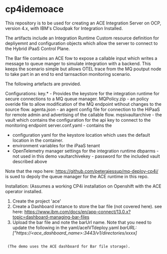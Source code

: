 # cp4idemoace

This repository is to be used for creating an ACE Integration Server on OCP, version 4.x, with IBM's Cloudpak for Integration Installed.

The artifacts include an Integration Runtime Custom resource definition for depliyemnt and configuration objects which allow the server to connect to the Hybrid iPaaS
Control Plane.

The Bar file contains an ACE fow to expose a callable input which writes a message to  queue manger to simulate integration with a backend. This
keeps the scenario simple but allows OTEL trace from the MQ poutput node to take part in an end to end tarnsaction monitoring scenario.

The following artefacts are provided.

Configurations:
key.* - Provides the keystore for the integration runtime for secure connections to a MQ queue manager. 
MQPolicy.zip - an policy overide file to allow modification of the MQ endpoint wtihout changes to the source flow. 
agenta.json - an agent config file for connection to the HiPaaS for remote admin and advertising of the callable flow.
mqsivaultarchive - the vault which contains the configuration for the api key to connect to the monitoring endpoint
server.conf.yaml - contains the 
  - configuration yaml for the keystore location which uses the default location in the container.
  - environment variables for the iPaaS tenant
  - OpenTelemetry manager settings for the integration runtime
dbparms - not used in this demo
vaultarchivekey  - password for the included vault described above

Note that the repo here: https://github.com/peterajessup/mq-deploy-cp4i/ is sued to depoly the queue manager for the ACE runtime in this repo.

Installation: (Assumes a working CP4i installation on Openshift with the ACE operator installed.
1. Create the project 'ace'
2. Create a Dashboard instance to store the bar file (not covered here). 
see here: https://www.ibm.com/docs/en/app-connect/13.0.x?topic=dashboard-managing-bar-files
3. Upload the bar file and note the barUrl name. Note that you need to update the following in the yaml/aceIVTdeploy.yaml _barURL: ["https://<ace_dashboard_name>:3443/v1/directories/xxxx]_



```

 (The demo uses the ACE dashboard for Bar file storage).

